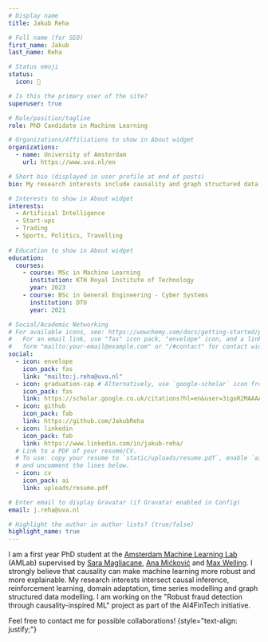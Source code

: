 ```yaml
---
# Display name
title: Jakub Reha

# Full name (for SEO)
first_name: Jakub
last_name: Reha

# Status emoji
status:
  icon: 🏀

# Is this the primary user of the site?
superuser: true

# Role/position/tagline
role: PhD Candidate in Machine Learning

# Organizations/Affiliations to show in About widget
organizations:
  - name: University of Amsterdam
    url: https://www.uva.nl/en

# Short bio (displayed in user profile at end of posts)
bio: My research interests include causality and graph structured data.

# Interests to show in About widget
interests:
  - Artificial Intelligence
  - Start-ups
  - Trading
  - Sports, Politics, Travelling
  
# Education to show in About widget
education:
  courses:
    - course: MSc in Machine Learning
      institution: KTH Royal Institute of Technology
      year: 2023
    - course: BSc in General Engineering - Cyber Systems
      institution: DTU
      year: 2021

# Social/Academic Networking
# For available icons, see: https://wowchemy.com/docs/getting-started/page-builder/#icons
#   For an email link, use "fas" icon pack, "envelope" icon, and a link in the
#   form "mailto:your-email@example.com" or "/#contact" for contact widget.
social:
  - icon: envelope
    icon_pack: fas
    link: "mailto:j.reha@uva.nl"
  - icon: graduation-cap # Alternatively, use `google-scholar` icon from `ai` icon pack
    icon_pack: fas
    link: https://scholar.google.co.uk/citations?hl=en&user=3igoR2MAAAAJ
  - icon: github
    icon_pack: fab
    link: https://github.com/JakubReha
  - icon: linkedin
    icon_pack: fab
    link: https://www.linkedin.com/in/jakub-reha/
  # Link to a PDF of your resume/CV.
  # To use: copy your resume to `static/uploads/resume.pdf`, enable `ai` icons in `params.yaml`,
  # and uncomment the lines below.
  - icon: cv
    icon_pack: ai
    link: uploads/resume.pdf

# Enter email to display Gravatar (if Gravatar enabled in Config)
email: j.reha@uva.nl

# Highlight the author in author lists? (true/false)
highlight_name: true
---
```


I am a first year PhD student at the [Amsterdam Machine Learning Lab](http://amlab.science.uva.nl) (AMLab) supervised by [Sara Magliacane](https://saramagliacane.github.io/), [Ana Mićković](https://www.uva.nl/en/profile/m/i/a.mickovic/a.mickovic.html) and [Max Welling](https://staff.fnwi.uva.nl/m.welling/). I strongly believe that causality can make machine learning more robust and more explainable. My research interests intersect causal inference, reinforcement learning, domain adaptation, time series modelling and graph structured data modelling. I am working on the "Robust fraud detection through causality-inspired ML" project as part of the AI4FinTech initiative. 

Feel free to contact me for possible collaborations!
{style="text-align: justify;"}
